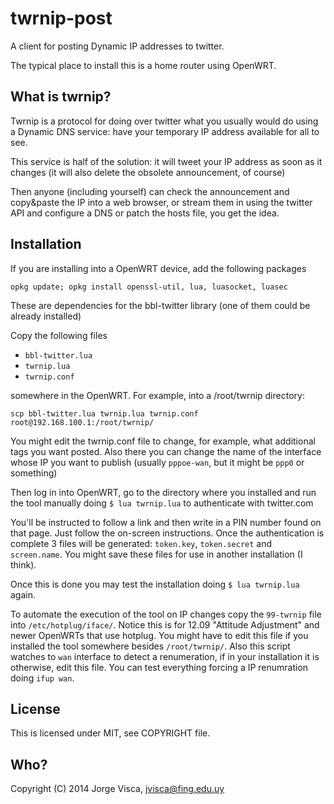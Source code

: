 # twrnip-post

A client for posting Dynamic IP addresses to twitter.

The typical place to install this is a home router using OpenWRT.


## What is twrnip?

Twrnip is a protocol for doing over twitter what you usually would do using a Dynamic DNS service: have your temporary IP address
available for all to see.

This service is half of the solution: it will tweet your IP address as soon as it changes (it will also delete the obsolete announcement, of course)

Then anyone (including yourself) can check the announcement and copy&paste the IP into a web browser, or stream them in using the twitter API and configure a DNS or patch the hosts file, you get the idea. 


## Installation

If you are installing into a OpenWRT device, add the following packages

    opkg update; opkg install openssl-util, lua, luasocket, luasec

These are dependencies for the bbl-twitter library (one of them could be already installed)

Copy the following files

* `bbl-twitter.lua`
* `twrnip.lua`
* `twrnip.conf`

somewhere in the OpenWRT. For example, into a /root/twrnip directory:

    scp bbl-twitter.lua twrnip.lua twrnip.conf root@192.168.100.1:/root/twrnip/

You might edit the twrnip.conf file to change, for example, what additional tags you want posted. Also there you can change
the name of the interface whose IP you want to publish (usually `pppoe-wan`, but it might be `ppp0` or something)

Then log in into OpenWRT, go to the directory where you installed and run the tool manually doing `$ lua twrnip.lua` to authenticate with twitter.com

You'll be instructed to follow a link and then write in a PIN number found on that page. Just follow the on-screen instructions.
Once the authentication is complete 3 files will be generated: `token.key`, `token.secret` and `screen.name`. You might save these files
for use in another installation (I think).

Once this is done you may test the installation doing `$ lua twrnip.lua` again.

To automate the execution of the tool on IP changes copy the `99-twrnip` file into `/etc/hotplug/iface/`. Notice this is for 12.09 
"Attitude Adjustment" and newer OpenWRTs that use hotplug. 
You might have to edit this file if you installed the tool somewhere besides `/root/twrnip/`. 
Also this script watches to `wan` interface to detect a renumeration, if in your
installation it is otherwise, edit this file. You can test everything forcing a IP renumration doing `ifup wan`.


## License

This is licensed under MIT, see COPYRIGHT file.


## Who?

Copyright (C) 2014 Jorge Visca, jvisca@fing.edu.uy





